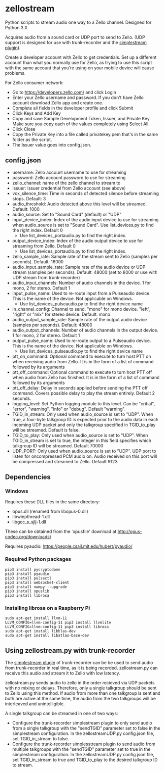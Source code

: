 # zellostream
Python scripts to stream audio one way to a Zello channel.  Designed for Python 3.X

Acquires audio from a sound card or UDP port to send to Zello.  (UDP support is designed for use with trunk-recorder and the [simplestream plugin](https://github.com/robotastic/trunk-recorder/blob/master/docs/CONFIGURE.md#simplestream-plugin)).

Create a developer account with Zello to get credentials.  Set up a different account than what you normally use for Zello, as trying to use this script with the same account that you're using on your mobile device will cause problems.

For Zello consumer network:
- Go to https://developers.zello.com/ and click Login
- Enter your Zello username and password. If you don't have Zello account download Zello app and create one.
- Complete all fields in the developer profile and click Submit
- Click Keys and Add Key
- Copy and save Sample Development Token, Issuer, and Private Key. Make sure you copy each of the values completely using Select All.
- Click Close
- Copy the Private Key into a file called privatekey.pem that's in the same folder as the script.
- The Issuer value goes into config.json.

## config.json
- username:  Zello account username to use for streaming
- password:  Zello account password to use for streaming
- zello_channel:  name of the zello channel to stream to
- issuer:  Issuer credential from Zello account (see above)
- vox_silence_time:  Time in seconds of detected silence before streaming stops. Default: 3
- audio_threshold:  Audio detected above this level will be streamed. Default: 1000
- audio_source: Set to "Sound Card" (default) or "UDP"
- input_device_index:  Index of the audio input device to use for streaming when audio_source is set to "Sound Card". Use list_devices.py to find the right index. Default 0
  - Use list_devices_portaudio.py to find the right index.
- output_device_index:  Index of the audio output device to use for streaming from Zello. Default 0
  - Use list_devices_portaudio.py to find the right index.
- zello_sample_rate: Sample rate of the stream sent to Zello (samples per seconds). Default: 16000
- audio_input_sample_rate: Sample rate of the audio device or UDP stream (samples per seconds). Default: 48000 (set to 8000 or use with UDP stream from trunk-recorder)
- audio_input_channels: Number of audio channels in the device. 1 for mono, 2 for stereo. Default 1
- input_pulse_name: Used to re-route input from a Pulseaudio device. This is the name of the device.  Not applicable on Windows.
  - Use list_devices_pulseaudio.py to find the right device name
- in_channel_config: Channel to send. "mono" for mono device. "left", "right" or "mix" for stereo device. Default: mono
- audio_output_sample_rate: Sample rate of the output audio device (samples per seconds). Default: 48000
- audio_output_channels: Number of audio channels in the output device. 1 for mono, 2 for stereo. Default 1
- output_pulse_name: Used to re-route output to a Pulseaudio device. This is the name of the device.  Not applicable on Windows.
  - Use list_devices_pulseaudio.py to find the right device name
- ptt_on_command: Optional command to execute to turn host PTT on when receiving audio from Zello. It is in the form of a list of command followed by its arguments
- ptt_off_command: Optional command to execute to turn host PTT off when audio from Zello has finished. It is in the form of a list of command followed by its arguments
- ptt_off_delay: Delay in seconds applied before sending the PTT off command. Covers possible delay to play the stream entirely. Default 2 seconds.
- logging_level: Set Python logging module to this level. Can be "critial", "error", "warning", "info" or "debug". Default "warning".
- TGID_in_stream: Only used when audio_source is set to "UDP". When true, a four-byte talkgroup ID is expected prior to the audio data in each incoming UDP packet and only the talkgroup specified in TGID_to_play will be streamed.  Default is false.
- TGID_to_play: Only used when audio_source is set to "UDP". When TGID_in_stream is set to true, the integer in this field specifies which talkgroup ID will be streamed. Default 70000
- UDP_PORT: Only used when audio_source is set to "UDP". UDP port to listen for oncompressed PCM audio on.  Audio received on this port will be compressed and streamed to Zello. Default 9123

## Dependencies
### Windows
Requires these DLL files in the same directory:
- opus.dll (renamed from libopus-0.dll)
- libwinpthread-1.dll
- libgcc_s_sjlj-1.dll  

These can be obtained from the 'opusfile' download at http://opus-codec.org/downloads/

Requires pyaudio:
https://people.csail.mit.edu/hubert/pyaudio/

### Required Python packages
```
pip3 install pycryptodome  
pip3 install pyaudio  
pip3 install pulsectl  
pip3 install websocket-client  
pip3 install numpy --upgrade  
pip3 install opuslib  
pip3 install librosa
```

### Installing librosa on a Raspberry Pi
```
sudo apt-get install llvm-11  
LLVM_CONFIG=llvm-config-11 pip3 install llvmlite  
LLVM_CONFIG=llvm-config-11 pip3 install librosa  
sudo apt-get install libblas-dev  
sudo apt-get install libatlas-base-dev
```

## Using zellostream.py with trunk-recorder
The [simplestream plugin](https://github.com/robotastic/trunk-recorder/blob/master/docs/CONFIGURE.md#simplestream-plugin) of trunk-recorder can be be used to send audio from trunk-recorder in real time, as it is being recorded.  zellostream.py can receive this audio and stream it to Zello with low latency.

zellostream.py sends audio to zello in the order recieved via UDP packets with no mixing or delays.  Therefore, only a single talkgroup should be sent to Zello using this method.  If audio from more than one talkgroup is sent and both are active at the same time, the audio from the two talkgroups will be interleaved and unintelligible.

A single talkgroup can be streamed in one of two ways:
- Configure the trunk-recorder simplestream plugin to only send audio from a single talkgroup with the "sendTGID" parameter set to false in the simplestream configuration.  In the zellostreamUDP.py config.json file, set TGID_in_stream to false.
- Configure the trunk-recorder simplesstream plugin to send audio from multiple talkgroups with the "sendTGID" parameter set to true in the simplestream configuration.  In the zellostreamUDP.py config.json file, set TGID_in_stream to true and TGID_to_play to the desired talkgroup ID to stream.
